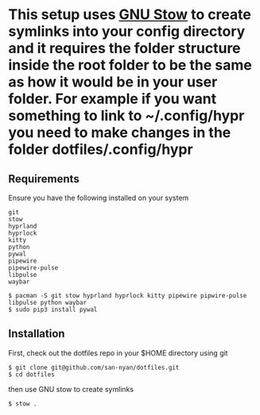# This setup uses [GNU Stow](https://www.gnu.org/software/stow/) to create symlinks into your config directory and it requires the folder structure inside the root folder to be the same as how it would be in your user folder. For example if you want something to link to ~/.config/hypr you need to make changes in the folder dotfiles/.config/hypr



## Requirements

Ensure you have the following installed on your system

```
git
stow
hyprland
hyprlock
kitty
python
pywal
pipewire
pipewire-pulse
libpulse
waybar
```

```
$ pacman -S git stow hyprland hyprlock kitty pipewire pipwire-pulse libpulse python waybar
$ sudo pip3 install pywal
```


## Installation

First, check out the dotfiles repo in your $HOME directory using git

```
$ git clone git@github.com/san-nyan/dotfiles.git
$ cd dotfiles
```

then use GNU stow to create symlinks

```
$ stow .
```

